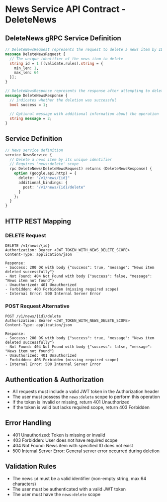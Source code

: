 # News Service API Contract - DeleteNews

## DeleteNews gRPC Service Definition

```protobuf
// DeleteNewsRequest represents the request to delete a news item by ID
message DeleteNewsRequest {
  // The unique identifier of the news item to delete
  string id = 1 [(validate.rules).string = {
    min_len: 1,
    max_len: 64
  }];
}

// DeleteNewsResponse represents the response after attempting to delete a news item
message DeleteNewsResponse {
  // Indicates whether the deletion was successful
  bool success = 1;
  
  // Optional message with additional information about the operation
  string message = 2;
}
```

## Service Definition

```protobuf
// News service definition
service NewsService {
  // Delete a news item by its unique identifier
  // Requires 'news:delete' scope
  rpc DeleteNews(DeleteNewsRequest) returns (DeleteNewsResponse) {
    option (google.api.http) = {
      delete: "/v1/news/{id}"
      additional_bindings: {
        post: "/v1/news/{id}/delete"
      }
    };
  }
}
```

## HTTP REST Mapping

### DELETE Request
```
DELETE /v1/news/{id}
Authorization: Bearer <JWT_TOKEN_WITH_NEWS_DELETE_SCOPE>
Content-Type: application/json

Response:
- Success: 200 OK with body {"success": true, "message": "News item deleted successfully"}
- Not Found: 404 Not Found with body {"success": false, "message": "News item not found"}
- Unauthorized: 401 Unauthorized
- Forbidden: 403 Forbidden (missing required scope)
- Internal Error: 500 Internal Server Error
```

### POST Request Alternative
```
POST /v1/news/{id}/delete
Authorization: Bearer <JWT_TOKEN_WITH_NEWS_DELETE_SCOPE>
Content-Type: application/json

Response:
- Success: 200 OK with body {"success": true, "message": "News item deleted successfully"}
- Not Found: 404 Not Found with body {"success": false, "message": "News item not found"}
- Unauthorized: 401 Unauthorized
- Forbidden: 403 Forbidden (missing required scope)
- Internal Error: 500 Internal Server Error
```

## Authentication & Authorization
- All requests must include a valid JWT token in the Authorization header
- The user must possess the `news:delete` scope to perform this operation
- If the token is invalid or missing, return 401 Unauthorized
- If the token is valid but lacks required scope, return 403 Forbidden

## Error Handling
- 401 Unauthorized: Token is missing or invalid
- 403 Forbidden: User does not have required scope
- 404 Not Found: News item with specified ID does not exist
- 500 Internal Server Error: General server error occurred during deletion

## Validation Rules
- The news `id` must be a valid identifier (non-empty string, max 64 characters)
- The user must be authenticated with a valid JWT token
- The user must have the `news:delete` scope